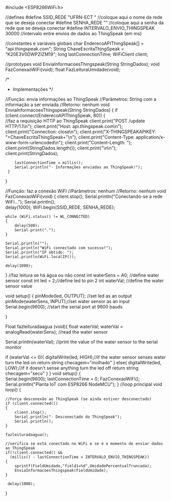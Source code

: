 #include <ESP8266WiFi.h>  
 
//defines
#define SSID_REDE     "UFRN-ECT "  //coloque aqui o nome da rede que se deseja conectar
#define SENHA_REDE    ""  //coloque aqui a senha da rede que se deseja conectar
#define INTERVALO_ENVIO_THINGSPEAK  30000  //intervalo entre envios de dados ao ThingSpeak (em ms)
 
//constantes e variáveis globais
char EnderecoAPIThingSpeak[] = "api.thingspeak.com";
String ChaveEscritaThingSpeak = "K20E3V0DWPZIZM19";
long lastConnectionTime; 
WiFiClient client;
 
//prototypes
void EnviaInformacoesThingspeak(String StringDados);
void FazConexaoWiFi(void);
float FazLeituraUmidade(void);
 
/*
 * Implementações
 */
 
//Função: envia informações ao ThingSpeak
//Parâmetros: String com a  informação a ser enviada
//Retorno: nenhum
void EnviaInformacoesThingspeak(String StringDados)
{
    if (client.connect(EnderecoAPIThingSpeak, 80))
    {         
        //faz a requisição HTTP ao ThingSpeak
        client.print("POST /update HTTP/1.1\n");
        client.print("Host: api.thingspeak.com\n");
        client.print("Connection: close\n");
        client.print("X-THINGSPEAKAPIKEY: "+ChaveEscritaThingSpeak+"\n");
        client.print("Content-Type: application/x-www-form-urlencoded\n");
        client.print("Content-Length: ");
        client.print(StringDados.length());
        client.print("\n\n");
        client.print(StringDados);
   
        lastConnectionTime = millis();
        Serial.println("- Informações enviadas ao ThingSpeak!");
     }   
}
 
//Função: faz a conexão WiFI
//Parâmetros: nenhum
//Retorno: nenhum
void FazConexaoWiFi(void)
{
    client.stop();
    Serial.println("Conectando-se à rede WiFi...");
    Serial.println();  
    delay(1000);
    WiFi.begin(SSID_REDE, SENHA_REDE);
 
    while (WiFi.status() != WL_CONNECTED) 
    {
        delay(500);
        Serial.print(".");
    }
 
    Serial.println("");
    Serial.println("WiFi connectado com sucesso!");  
    Serial.println("IP obtido: ");
    Serial.println(WiFi.localIP());
 
    delay(1000);
}
//faz leitura se há água ou não
const int waterSens = A0; //define water sensor
const int led = 2;//define led to pin 2
int waterVal; //define the water sensor value


void setup() {
pinMode(led, OUTPUT); //set led as an output
pinMode(waterSens, INPUT);//set water sensor as an input
Serial.begin(9600);  //start the serial port at 9600 bauds

}

Float fazleituradaagua (void){
  float waterVal;
  waterVal = analogRead(waterSens); //read the water sensor
  
  Serial.println(waterVal); //print the value of the water sensor to the serial monitor
  
if (waterVal <= 0){
  digitalWrite(led, HIGH);//if the water sensor senses water turn the led on
  return string checagem="molhado"
}
else{
  digitalWrite(led, LOW);//if it doesn't sense anything turn the led off
  return  string checagem="seco"
}
}
void setup()
{  
    Serial.begin(9600);
    lastConnectionTime = 0; 
    FazConexaoWiFi();
    Serial.println("Planta IoT com ESP8266 NodeMCU");
}
//loop principal
void loop()
{
    
     
    //Força desconexão ao ThingSpeak (se ainda estiver desconectado)
    if (client.connected())
    {
        client.stop();
        Serial.println("- Desconectado do ThingSpeak");
        Serial.println();
    }
    
    fazleituradaagua();
     
    //verifica se está conectado no WiFi e se é o momento de enviar dados ao ThingSpeak
    if(!client.connected() && 
      (millis() - lastConnectionTime > INTERVALO_ENVIO_THINGSPEAK))
    {
        sprintf(FieldUmidade,"field1=%d",UmidadePercentualTruncada);
        EnviaInformacoesThingspeak(FieldUmidade);
    }
 
     delay(1000);
}
